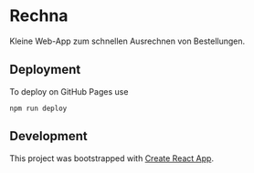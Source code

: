 
# Rechna

Kleine Web-App zum schnellen Ausrechnen von Bestellungen.

## Deployment

To deploy on GitHub Pages use
```
npm run deploy
```

## Development

This project was bootstrapped with [Create React App](https://github.com/facebook/create-react-app).
